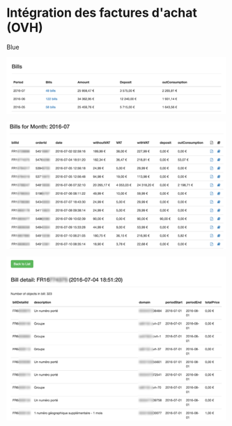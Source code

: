 # Intégration des factures d'achat \(OVH\)

Blue

![](/assets/bills.png)



![](/assets/billsForMonth.png)



![](/assets/billDetail.png)

